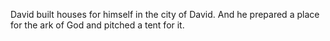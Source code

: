 David built houses for himself in the city of David. And he prepared a place for the ark of God and pitched a tent for it.
